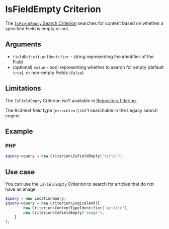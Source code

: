 # IsFieldEmpty Criterion

The [`IsFieldEmpty` Search Criterion](../../api/php_api/php_api_reference/classes/Ibexa-Contracts-Core-Repository-Values-Content-Query-Criterion-IsFieldEmpty.html)
searches for content based on whether a specified Field is empty or not.

## Arguments

- `fieldDefinitionIdentifier` - string representing the identifier of the Field
- (optional) `value` - bool representing whether to search for empty (default `true`),
or non-empty Fields (`false`)

## Limitations

The `IsFieldEmpty` Criterion isn't available in [Repository filtering](search_api.md#repository-filtering).

The Richtext field type (`ezrichtext`) isn't searchable in the Legacy search engine.

## Example

### PHP

``` php
$query->query = new Criterion\IsFieldEmpty('title');
```

## Use case

You can use the `IsFieldEmpty` Criterion to search for articles that do not have an image:

``` php hl_lines="4"
$query = new LocationQuery;
$query->query = new Criterion\LogicalAnd([
        new Criterion\ContentTypeIdentifier('article'),
        new Criterion\IsFieldEmpty('image'),
    ]
);
```
